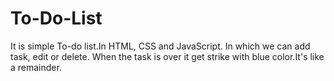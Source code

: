 # To-Do-List
It is simple To-do list.In HTML, CSS and JavaScript.
In which we can add task, edit or delete.
When the task is over it get strike with blue color.It's like a remainder.
